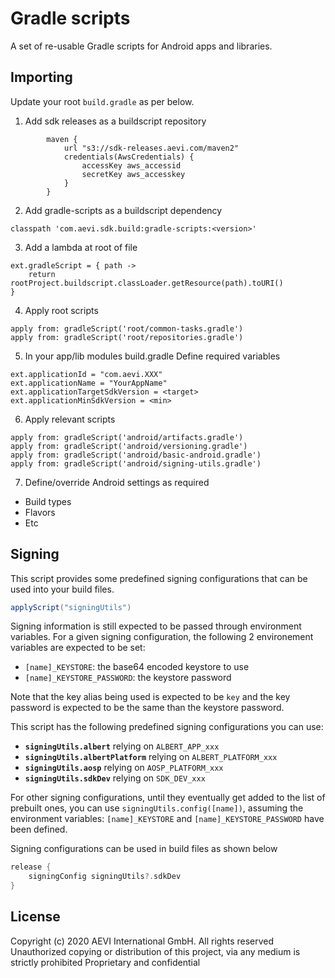 # Gradle scripts

A set of re-usable Gradle scripts for Android apps and libraries.

## Importing

Update your root `build.gradle` as per below.

1. Add sdk releases as a buildscript repository
```
        maven {
            url "s3://sdk-releases.aevi.com/maven2"
            credentials(AwsCredentials) {
                accessKey aws_accessid
                secretKey aws_accesskey
            }
        }
```

2. Add gradle-scripts as a buildscript dependency
```
classpath 'com.aevi.sdk.build:gradle-scripts:<version>'
```

3. Add a lambda at root of file
```
ext.gradleScript = { path ->
    return rootProject.buildscript.classLoader.getResource(path).toURI()
}
```

4. Apply root scripts
```
apply from: gradleScript('root/common-tasks.gradle')
apply from: gradleScript('root/repositories.gradle')
```

5. In your app/lib modules build.gradle
Define required variables
```
ext.applicationId = "com.aevi.XXX"
ext.applicationName = "YourAppName"
ext.applicationTargetSdkVersion = <target>
ext.applicationMinSdkVersion = <min>
```

6. Apply relevant scripts
```
apply from: gradleScript('android/artifacts.gradle')
apply from: gradleScript('android/versioning.gradle')
apply from: gradleScript('android/basic-android.gradle')
apply from: gradleScript('android/signing-utils.gradle')
```

7. Define/override Android settings as required
- Build types
- Flavors
- Etc

## Signing

This script provides some predefined signing configurations that can be used into your build files.

```groovy
applyScript("signingUtils")
```
Signing information is still expected to be passed through environment variables. For a given signing configuration, the following 2 environement variables are expected to be set:
* `[name]_KEYSTORE`: the base64 encoded keystore to use
* `[name]_KEYSTORE_PASSWORD`: the keystore password

Note that the key alias being used is expected to be `key` and the key password is expected to be the same than the keystore password.

This script has the following predefined signing configurations you can use:
* __`signingUtils.albert`__ relying on `ALBERT_APP_xxx`
* __`signingUtils.albertPlatform`__ relying on `ALBERT_PLATFORM_xxx`
* __`signingUtils.aosp`__ relying on `AOSP_PLATFORM_xxx`
* __`signingUtils.sdkDev`__ relying on `SDK_DEV_xxx`

For other signing configurations, until they eventually get added to the list of prebuilt ones, you can use `signingUtils.config([name])`, assuming the environment variables: `[name]_KEYSTORE` and `[name]_KEYSTORE_PASSWORD` have been defined.

Signing configurations can be used in build files as shown below
```groovy
release {
    signingConfig signingUtils?.sdkDev
}
```

## License

Copyright (c) 2020 AEVI International GmbH. All rights reserved
Unauthorized copying or distribution of this project, via any medium is strictly prohibited
Proprietary and confidential
